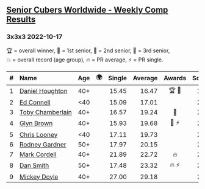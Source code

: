 <style>table {white-space: nowrap;}</style>
<link rel="stylesheet" type="text/css" href="/scw-comp/css/flags.css" />

## [Senior Cubers Worldwide - Weekly Comp Results](/scw-comp/results/)
### 3x3x3 2022-10-17

<span style="white-space: nowrap;">🏆 = overall winner</span>, <span style="white-space: nowrap;">🥇 = 1st senior</span>, <span style="white-space: nowrap;">🥈 = 2nd senior</span>, <span style="white-space: nowrap;">🥉 = 3rd senior</span>, <span style="white-space: nowrap;">💥 = overall record (age group)</span>, <span style="white-space: nowrap;">🔥 = PR average</span>, <span style="white-space: nowrap;">⚡ = PR single</span>.

| # | Name | Age | 🌍 | Single | Average | Awards | Solve 1 | Solve 2 | Solve 3 | Solve 4 | Solve 5 | Video |
| :--: | :-- | :--: | :--: | --: | --: | :--: | --: | --: | --: | --: | --: | :-- |
| 1 | [Daniel Houghton](../../persons/daniel_houghton/333.md) | 40+ | <i class="flag flag-CH" /> | 15.45 | 16.47 | 🏆 🥇 | 15.59 | 19.90 | 15.45 | 15.90 | 17.93 | [Desktop](https://www.facebook.com/events/1113163972925182/permalink/1126165814958331) / [Mobile](https://m.facebook.com/events/1113163972925182?view=permalink&id=1126165814958331) |
| 2 | [Ed Connell](../../persons/ed_connell/333.md) | <40 | <i class="flag flag-IE" /> | 15.09 | 17.01 |  | 23.91 | 15.09 | 15.20 | 15.88 | 19.94 | [Desktop](https://www.facebook.com/events/3406415112938858/permalink/3418596225054080) / [Mobile](https://m.facebook.com/events/3406415112938858?view=permalink&id=3418596225054080) |
| 3 | [Toby Chamberlain](../../persons/toby_chamberlain/333.md) | 40+ | <i class="flag flag-AU" /> | 16.57 | 19.24 | 🥈 | 20.09 | 16.57 | 19.85 | 18.00 | 19.86 | [Desktop](https://www.facebook.com/520891933/videos/446701114271851) / [Mobile](https://m.facebook.com/520891933/videos/446701114271851) |
| 4 | [Glyn Brown](../../persons/glyn_brown/333.md) | 40+ | <i class="flag flag-GB" /> | 15.93 | 19.68 | 🥉 ⚡ | 20.02 | 15.93 | 18.33 | 20.68 | 21.28 | [Desktop](https://www.facebook.com/events/3406415112938858/permalink/3414269618820074) / [Mobile](https://m.facebook.com/events/3406415112938858?view=permalink&id=3414269618820074) |
| 5 | [Chris Looney](../../persons/chris_looney/333.md) | <40 | <i class="flag flag-US" /> | 17.11 | 19.73 |  | 20.52 | 17.11 | 19.34 | 20.66 | 19.32 | [Desktop](https://www.facebook.com/chris.looney/videos/653634846264083) / [Mobile](https://m.facebook.com/chris.looney/videos/653634846264083) |
| 6 | [Rodney Gardner](../../persons/rodney_gardner/333.md) | 50+ | <i class="flag flag-US" /> | 17.97 | 20.15 |  | 20.22 | 21.00 | 17.97 | 19.22 | 22.70 | [Desktop](https://www.facebook.com/events/3406415112938858/permalink/3415184728728563) / [Mobile](https://m.facebook.com/events/3406415112938858?view=permalink&id=3415184728728563) |
| 7 | [Mark Cordell](../../persons/mark_cordell/333.md) | 40+ | <i class="flag flag-US" /> | 21.89 | 22.72 | 🔥 | 21.89 | 22.58 | 42.03 | 23.28 | 22.31 | [Desktop](https://www.facebook.com/events/3406415112938858/permalink/3418607578386278) / [Mobile](https://m.facebook.com/events/3406415112938858?view=permalink&id=3418607578386278) |
| 8 | [Dan Smith](../../persons/dan_smith/333.md) | 50+ | <i class="flag flag-US" /> | 17.48 | 23.32 | 🔥 ⚡ | 22.88 | 26.46 | 17.48 | 25.03 | 22.04 | [Desktop](https://www.facebook.com/events/1113163972925182/permalink/1133045607603685) / [Mobile](https://m.facebook.com/events/1113163972925182?view=permalink&id=1133045607603685) |
| 9 | [Mickey Doyle](../../persons/mickey_doyle/333.md) | 40+ | <i class="flag flag-US" /> | 27.00 | 29.18 |  | 27.00 | 32.26 | 30.22 | 27.76 | 29.56 | [Desktop](https://www.facebook.com/events/3406415112938858/permalink/3416934985220204) / [Mobile](https://m.facebook.com/events/3406415112938858?view=permalink&id=3416934985220204) |

<!-- Global site tag (gtag.js) - Google Analytics -->
<script async src="https://www.googletagmanager.com/gtag/js?id=UA-86348435-3"></script>
<script>window.dataLayer = window.dataLayer || []; function gtag() {dataLayer.push(arguments);} gtag('js', new Date()); gtag('config', 'UA-86348435-3');</script>
